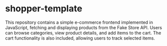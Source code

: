 # shopper-template
This repository contains a simple e-commerce frontend implemented in JavaScript, fetching and displaying products from the Fake Store API. Users can browse categories, view product details, and add items to the cart. The cart functionality is also included, allowing users to track selected items.
